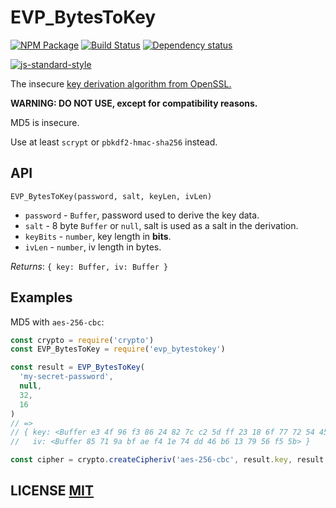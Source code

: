 # EVP\_BytesToKey

[![NPM Package](https://img.shields.io/npm/v/evp_bytestokey.svg?style=flat-square)](https://www.npmjs.org/package/evp_bytestokey) [![Build Status](https://img.shields.io/travis/crypto-browserify/EVP_BytesToKey.svg?branch=master&style=flat-square)](https://travis-ci.org/crypto-browserify/EVP_BytesToKey) [![Dependency status](https://img.shields.io/david/crypto-browserify/EVP_BytesToKey.svg?style=flat-square)](https://david-dm.org/crypto-browserify/EVP_BytesToKey#info=dependencies)

[![js-standard-style](https://cdn.rawgit.com/feross/standard/master/badge.svg)](https://github.com/feross/standard)

The insecure [key derivation algorithm from OpenSSL.](https://wiki.openssl.org/index.php/Manual:EVP_BytesToKey)

**WARNING: DO NOT USE, except for compatibility reasons.**

MD5 is insecure.

Use at least `scrypt` or `pbkdf2-hmac-sha256` instead.

## API

`EVP_BytesToKey(password, salt, keyLen, ivLen)`

* `password` - `Buffer`, password used to derive the key data.
* `salt` - 8 byte `Buffer` or `null`, salt is used as a salt in the derivation.
* `keyBits` - `number`, key length in **bits**.
* `ivLen` - `number`, iv length in bytes.

_Returns_: `{ key: Buffer, iv: Buffer }`

## Examples

MD5 with `aes-256-cbc`:

```javascript
const crypto = require('crypto')
const EVP_BytesToKey = require('evp_bytestokey')

const result = EVP_BytesToKey(
  'my-secret-password',
  null,
  32,
  16
)
// =>
// { key: <Buffer e3 4f 96 f3 86 24 82 7c c2 5d ff 23 18 6f 77 72 54 45 7f 49 d4 be 4b dd 4f 6e 1b cc 92 a4 27 33>,
//   iv: <Buffer 85 71 9a bf ae f4 1e 74 dd 46 b6 13 79 56 f5 5b> }

const cipher = crypto.createCipheriv('aes-256-cbc', result.key, result.iv)
```

## LICENSE [MIT](https://github.com/giulibar/Konect/tree/36adf0373135e1ba10f3740caa61d089557aa08e/node_modules/evp_bytestokey/LICENSE/README.md)

